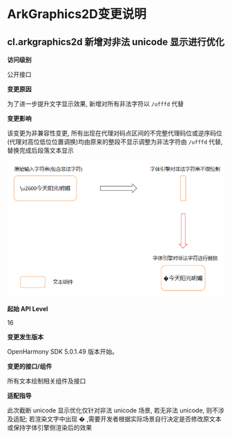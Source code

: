 # ArkGraphics2D变更说明

## cl.arkgraphics2d 新增对非法 unicode 显示进行优化

**访问级别**

公开接口

**变更原因**

为了进一步提升文字显示效果, 新增对所有非法字符以 `/ufffd` 代替

**变更影响**

该变更为非兼容性变更, 所有出现在代理对码点区间的不完整代理码位或逆序码位(代理对高位低位位置调换)均由原来的整段不显示调整为非法字符由 `/ufffd` 代替, 替换完成后段落文本显示

![unicode 阶段显示优化实例](./figures/unicodeSample1.png)

**起始 API Level**

16

**变更发生版本**

OpenHarmony SDK 5.0.1.49 版本开始。

**变更的接口/组件**

所有文本绘制相关组件及接口

**适配指导**

此次截断 unicode 显示优化仅针对非法 unicode 场景, 若无非法 unicode, 则不涉及适配; 若渲染文字中出现 � ,需要开发者根据实际场景自行决定是否修改原文本或保持字体引擎侧渲染后的效果
